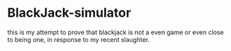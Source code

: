 # BlackJack-simulator
this is my attempt to prove that blackjack is not a even game or even close to being one, in response to my recent slaughter.

